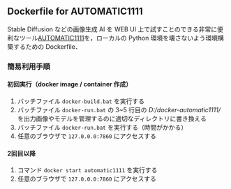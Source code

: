 ## Dockerfile for AUTOMATIC1111

Stable Diffusion などの画像生成 AI を WEB UI 上で試すことのできる非常に便利なツール[AUTOMATIC1111](https://github.com/AUTOMATIC1111/stable-diffusion-webui)を，ローカルの Python 環境を壊さないよう環境構築するための Dockerfile．

### 簡易利用手順
#### 初回実行（docker image / container 作成）
1. バッチファイル `docker-build.bat` を実行する
2. バッチファイル `docker-run.bat` の 3~5 行目の *D:/docker-automatic1111/* を出力画像やモデルを管理するのに適切なディレクトリに書き換える
3. バッチファイル `docker-run.bat` を実行する（時間がかかる）
4. 任意のブラウザで `127.0.0.0:7860` にアクセスする

#### 2回目以降
1. コマンド `docker start automatic1111` を実行する
2. 任意のブラウザで `127.0.0.0:7860` にアクセスする

